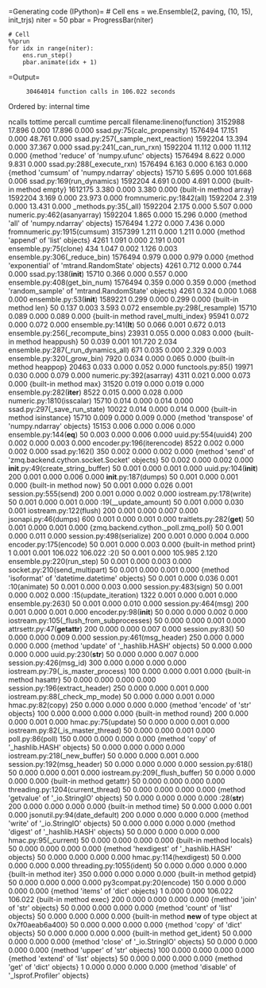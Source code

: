 =Generating code (IPython)=
    # Cell
    ens = we.Ensemble(2, paving, (10, 15), init_trjs)
    niter = 50
    pbar = ProgressBar(niter)

    # Cell
    %%prun
    for idx in range(niter):
        ens.run_step()
        pbar.animate(idx + 1)

=Output=

         30464014 function calls in 106.022 seconds

   Ordered by: internal time

   ncalls  tottime  percall  cumtime  percall filename:lineno(function)
  3152988   17.896    0.000   17.896    0.000 ssad.py:75(calc_propensity)
  1576494   17.151    0.000   48.761    0.000 ssad.py:257(_sample_next_reaction)
  1592204   13.394    0.000   37.367    0.000 ssad.py:241(_can_run_rxn)
  1592204   11.112    0.000   11.112    0.000 {method 'reduce' of 'numpy.ufunc' objects}
  1576494    8.622    0.000    9.831    0.000 ssad.py:288(_execute_rxn)
  1576494    6.163    0.000    6.163    0.000 {method 'cumsum' of 'numpy.ndarray' objects}
    15710    5.695    0.000  101.668    0.006 ssad.py:169(run_dynamics)
  1592204    4.691    0.000    4.691    0.000 {built-in method empty}
  1612175    3.380    0.000    3.380    0.000 {built-in method array}
  1592204    3.169    0.000   23.973    0.000 fromnumeric.py:1842(all)
  1592204    2.319    0.000   13.431    0.000 _methods.py:35(_all)
  1592204    2.175    0.000    5.507    0.000 numeric.py:462(asanyarray)
  1592204    1.865    0.000   15.296    0.000 {method 'all' of 'numpy.ndarray' objects}
  1576494    1.272    0.000    7.436    0.000 fromnumeric.py:1915(cumsum)
  3157399    1.211    0.000    1.211    0.000 {method 'append' of 'list' objects}
     4261    1.091    0.000    2.191    0.001 ensemble.py:75(clone)
      434    1.047    0.002    1.126    0.003 ensemble.py:306(_reduce_bin)
  1576494    0.979    0.000    0.979    0.000 {method 'exponential' of 'mtrand.RandomState' objects}
     4261    0.712    0.000    0.744    0.000 ssad.py:138(__init__)
    15710    0.366    0.000    0.557    0.000 ensemble.py:408(get_bin_num)
  1576494    0.359    0.000    0.359    0.000 {method 'random_sample' of 'mtrand.RandomState' objects}
     4261    0.324    0.000    1.068    0.000 ensemble.py:53(__init__)
  1589221    0.299    0.000    0.299    0.000 {built-in method len}
       50    0.137    0.003    3.593    0.072 ensemble.py:298(_resample)
    15710    0.089    0.000    0.089    0.000 {built-in method ravel_multi_index}
    95941    0.072    0.000    0.072    0.000 ensemble.py:141(__lt__)
       50    0.066    0.001    0.672    0.013 ensemble.py:256(_recompute_bins)
    23931    0.055    0.000    0.083    0.000 {built-in method heappush}
       50    0.039    0.001  101.720    2.034 ensemble.py:287(_run_dynamics_all)
      671    0.035    0.000    2.329    0.003 ensemble.py:320(_grow_bin)
     7920    0.034    0.000    0.065    0.000 {built-in method heappop}
    20463    0.033    0.000    0.052    0.000 functools.py:85(<lambda>)
    19971    0.030    0.000    0.079    0.000 numeric.py:392(asarray)
     4311    0.021    0.000    0.073    0.000 {built-in method max}
    31520    0.019    0.000    0.019    0.000 ensemble.py:282(__iter__)
     8522    0.015    0.000    0.028    0.000 numeric.py:1810(isscalar)
    15710    0.014    0.000    0.014    0.000 ssad.py:297(_save_run_state)
    10022    0.014    0.000    0.014    0.000 {built-in method isinstance}
    15710    0.009    0.000    0.009    0.000 {method 'transpose' of 'numpy.ndarray' objects}
    15153    0.006    0.000    0.006    0.000 ensemble.py:144(__eq__)
       50    0.003    0.000    0.006    0.000 uuid.py:554(uuid4)
      200    0.002    0.000    0.003    0.000 encoder.py:196(iterencode)
     8522    0.002    0.000    0.002    0.000 ssad.py:162(<lambda>)
      350    0.002    0.000    0.002    0.000 {method 'send' of 'zmq.backend.cython.socket.Socket' objects}
       50    0.002    0.000    0.002    0.000 __init__.py:49(create_string_buffer)
       50    0.001    0.000    0.001    0.000 uuid.py:104(__init__)
      200    0.001    0.000    0.006    0.000 __init__.py:187(dumps)
       50    0.001    0.000    0.001    0.000 {built-in method now}
       50    0.001    0.000    0.026    0.001 session.py:555(send)
      200    0.001    0.000    0.002    0.000 iostream.py:178(write)
       50    0.001    0.000    0.001    0.000 <ipython-input-15-a0c4d9415c3f>:19(__update_amount)
       50    0.001    0.000    0.030    0.001 iostream.py:122(flush)
      200    0.001    0.000    0.007    0.000 jsonapi.py:46(dumps)
      600    0.001    0.000    0.001    0.000 traitlets.py:282(__get__)
       50    0.001    0.000    0.001    0.000 {zmq.backend.cython._poll.zmq_poll}
       50    0.001    0.000    0.011    0.000 session.py:498(serialize)
      200    0.001    0.000    0.004    0.000 encoder.py:175(encode)
       50    0.001    0.000    0.003    0.000 {built-in method print}
        1    0.001    0.001  106.022  106.022 <string>:2(<module>)
       50    0.001    0.000  105.985    2.120 ensemble.py:220(run_step)
       50    0.001    0.000    0.003    0.000 socket.py:210(send_multipart)
       50    0.001    0.000    0.001    0.000 {method 'isoformat' of 'datetime.datetime' objects}
       50    0.001    0.000    0.036    0.001 <ipython-input-15-a0c4d9415c3f>:10(animate)
       50    0.001    0.000    0.003    0.000 session.py:483(sign)
       50    0.001    0.000    0.002    0.000 <ipython-input-15-a0c4d9415c3f>:15(update_iteration)
     1322    0.001    0.000    0.001    0.000 ensemble.py:263(<lambda>)
       50    0.001    0.000    0.010    0.000 session.py:464(msg)
      200    0.001    0.000    0.001    0.000 encoder.py:98(__init__)
       50    0.000    0.000    0.002    0.000 iostream.py:105(_flush_from_subprocesses)
       50    0.000    0.000    0.001    0.000 attrsettr.py:47(__getattr__)
      200    0.000    0.000    0.007    0.000 session.py:83(<lambda>)
       50    0.000    0.000    0.009    0.000 session.py:461(msg_header)
      250    0.000    0.000    0.000    0.000 {method 'update' of '_hashlib.HASH' objects}
       50    0.000    0.000    0.000    0.000 uuid.py:230(__str__)
       50    0.000    0.000    0.007    0.000 session.py:426(msg_id)
      300    0.000    0.000    0.000    0.000 iostream.py:79(_is_master_process)
      100    0.000    0.000    0.001    0.000 {built-in method hasattr}
       50    0.000    0.000    0.000    0.000 session.py:196(extract_header)
      250    0.000    0.000    0.001    0.000 iostream.py:88(_check_mp_mode)
       50    0.000    0.000    0.001    0.000 hmac.py:82(copy)
      250    0.000    0.000    0.000    0.000 {method 'encode' of 'str' objects}
      100    0.000    0.000    0.000    0.000 {built-in method round}
      200    0.000    0.000    0.001    0.000 hmac.py:75(update)
       50    0.000    0.000    0.001    0.000 iostream.py:82(_is_master_thread)
       50    0.000    0.000    0.001    0.000 poll.py:86(poll)
      150    0.000    0.000    0.000    0.000 {method 'copy' of '_hashlib.HASH' objects}
       50    0.000    0.000    0.000    0.000 iostream.py:218(_new_buffer)
       50    0.000    0.000    0.001    0.000 session.py:192(msg_header)
       50    0.000    0.000    0.000    0.000 session.py:618(<listcomp>)
       50    0.000    0.000    0.001    0.000 iostream.py:209(_flush_buffer)
       50    0.000    0.000    0.000    0.000 {built-in method getattr}
       50    0.000    0.000    0.000    0.000 threading.py:1204(current_thread)
       50    0.000    0.000    0.000    0.000 {method 'getvalue' of '_io.StringIO' objects}
       50    0.000    0.000    0.000    0.000 <ipython-input-15-a0c4d9415c3f>:28(__str__)
      200    0.000    0.000    0.000    0.000 {built-in method time}
       50    0.000    0.000    0.001    0.000 jsonutil.py:94(date_default)
      200    0.000    0.000    0.000    0.000 {method 'write' of '_io.StringIO' objects}
       50    0.000    0.000    0.000    0.000 {method 'digest' of '_hashlib.HASH' objects}
       50    0.000    0.000    0.000    0.000 hmac.py:95(_current)
       50    0.000    0.000    0.000    0.000 {built-in method locals}
       50    0.000    0.000    0.000    0.000 {method 'hexdigest' of '_hashlib.HASH' objects}
       50    0.000    0.000    0.000    0.000 hmac.py:114(hexdigest)
       50    0.000    0.000    0.000    0.000 threading.py:1055(ident)
       50    0.000    0.000    0.000    0.000 {built-in method iter}
      350    0.000    0.000    0.000    0.000 {built-in method getpid}
       50    0.000    0.000    0.000    0.000 py3compat.py:20(encode)
      150    0.000    0.000    0.000    0.000 {method 'items' of 'dict' objects}
        1    0.000    0.000  106.022  106.022 {built-in method exec}
      200    0.000    0.000    0.000    0.000 {method 'join' of 'str' objects}
       50    0.000    0.000    0.000    0.000 {method 'count' of 'list' objects}
       50    0.000    0.000    0.000    0.000 {built-in method __new__ of type object at 0x7f0aeab6a400}
       50    0.000    0.000    0.000    0.000 {method 'copy' of 'dict' objects}
       50    0.000    0.000    0.000    0.000 {built-in method get_ident}
       50    0.000    0.000    0.000    0.000 {method 'close' of '_io.StringIO' objects}
       50    0.000    0.000    0.000    0.000 {method 'upper' of 'str' objects}
      100    0.000    0.000    0.000    0.000 {method 'extend' of 'list' objects}
       50    0.000    0.000    0.000    0.000 {method 'get' of 'dict' objects}
        1    0.000    0.000    0.000    0.000 {method 'disable' of '_lsprof.Profiler' objects}

